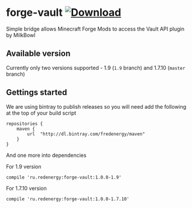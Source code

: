 # forge-vault [ ![Download](https://api.bintray.com/packages/fredenergy/maven/forge-vault/images/download.svg) ](https://bintray.com/fredenergy/maven/forge-vault/_latestVersion)
Simple bridge allows Minecraft Forge Mods to access the Vault API plugin by MilkBowl


## Available version

Currently only two versions supported - 1.9 (`1.9` branch) and 1.7.10 (`master` branch)


## Gettings started

We are using bintray to publish releases so you will need add the following at the top of your build script

```
repositories {
    maven {
        url  "http://dl.bintray.com/fredenergy/maven" 
    }
}
```

And one more into dependencies

For 1.9 version

`compile 'ru.redenergy:forge-vault:1.0.0-1.9'`

For 1.7.10 version

`compile 'ru.redenergy:forge-vault:1.0.0-1.7.10'`

